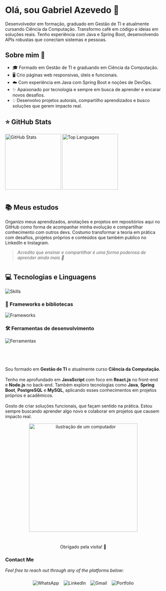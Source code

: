 <div align="left">
<h1>Olá, sou Gabriel Azevedo 👋</h1>

<p>
Desenvolvedor em formação, graduado em Gestão de TI e atualmente cursando Ciência da Computação. Transformo café em código e ideias em soluções reais. Tenho experiência com Java e Spring Boot, desenvolvendo APIs robustas que conectam sistemas e pessoas. 
</p>

<h2>Sobre mim 🚀</h2>

<ul>
  <li>🎓 Formado em Gestão de TI e graduando em Ciência da Computação.</li>
  <li>🖥️ Crio páginas web responsivas, úteis e funcionais.</li>
  <li>☁️ Com experiência em Java com Spring Boot e noções de DevOps.</li>
  <li>✨ Apaixonado por tecnologia e sempre em busca de aprender e encarar novos desafios.</li>
  <li>💡 Desenvolvo projetos autorais, compartilho aprendizados e busco soluções que gerem impacto real.</li>
</ul>

<div align="left">
  <h2>⭐ GitHub Stats</h2>
  <img height="180em" src="https://github-readme-stats.vercel.app/api?username=gabrieodev&show_icons=true&theme=radical&include_all_commits=true&count_private=true" alt="GitHub Stats"/>
  <img height="180em" src="https://github-readme-stats.vercel.app/api/top-langs/?username=gabrieodev&layout=compact&langs_count=6&theme=radical" alt="Top Languages"/>
</div>

<div style="max-width: 900px; margin: 40px auto;">
  <h2>📚 Meus estudos</h2>
  <p>
    Organizo meus aprendizados, anotações e projetos em repositórios aqui no GitHub como forma de acompanhar minha evolução e compartilhar conhecimento com outros devs.
    Costumo transformar a teoria em prática com desafios, projetos próprios e conteúdos que também publico no LinkedIn e Instagram.
  </p>
  <blockquote><em>Acredito que ensinar e compartilhar é uma forma poderosa de aprender ainda mais 🚀</em></blockquote>
</div>

<div align="left">
  <h2>💻 Tecnologias e Linguagens</h2>
  <img src="https://skillicons.dev/icons?i=html,css,js,java,cpp,c" alt="Skills" />

  <h3>🚀 Frameworks e bibliotecas</h3>
  <img src="https://skillicons.dev/icons?i=react,nodejs,spring,mysql,postgres" alt="Frameworks" />

  <h3>🛠️ Ferramentas de desenvolvimento</h3>
  <img src="https://skillicons.dev/icons?i=git,github,vscode,figma,postman" alt="Ferramentas" />
</div>

<div style="display: flex; flex-wrap: wrap; justify-content: space-between; align-items: center; margin-top: 60px;">
  <div style="flex: 1; min-width: 280px; max-width: 600px;">
    <p>
      Sou formado em <strong>Gestão de TI</strong> e atualmente curso <strong>Ciência da Computação</strong>.<br><br>
      Tenho me aprofundado em <strong>JavaScript</strong> com foco em <strong>React.js</strong> no front-end e <strong>Node.js</strong> no back-end. Também exploro tecnologias como <strong>Java</strong>, <strong>Spring Boot</strong>, <strong>PostgreSQL</strong> e <strong>MySQL</strong>, aplicando esses conhecimentos em projetos próprios e acadêmicos.<br><br>
      Gosto de criar soluções funcionais, que façam sentido na prática. Estou sempre buscando aprender algo novo e colaborar em projetos que causem impacto real.
    </p>
  </div>
  <div style="flex: 1; text-align: center; min-width: 280px;">
    <img src="https://raw.githubusercontent.com/MicaelliMedeiros/micaellimedeiros/master/image/computer-illustration.png" alt="ilustração de um computador" width="350px" />
  </div>
</div>

<div align="center" style="margin-top: 40px;">
  <p>Obrigado pela visita! 🚀</p>
</div>
  <h3>Contact Me</h3>
  <p><em>Feel free to reach out through any of the platforms below:</em></p>
  <div style="display: flex; flex-wrap: wrap; justify-content: center; gap: 15px; padding: 10px;">
    <a href="https://wa.me/11943503438" target="_blank" style="text-decoration: none;"><img src="https://img.shields.io/badge/Whatsapp-10041F?style=for-the-badge&logo=Whatsapp&logoColor=ffffff" alt="WhatsApp"/></a>
    <a href="https://www.linkedin.com/in/gabriazevedo/" target="_blank" style="text-decoration: none;"><img src="https://img.shields.io/badge/Linkedin-10041F?style=for-the-badge&logo=Linkedin&logoColor=ffffff" alt="LinkedIn"/></a>
    <a href="mailto:gab.almeidaazevedol@gmail.com" target="_blank" style="text-decoration: none;"><img src="https://img.shields.io/badge/Gmail-10041F?style=for-the-badge&logo=Gmail&logoColor=ffffff" alt="Gmail"/></a>
    <a href="https://gabrieodev.github.io/Meu-Portifolio/" target="_blank" style="text-decoration: none;"><img src="https://img.shields.io/badge/Portfolio-10041F?style=for-the-badge&logo=firefox&logoColor=ffffff" alt="Portfolio"/></a>
  </div>
</div>

  </div>
</div>

